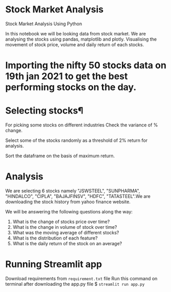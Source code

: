 # Stock Market Analysis
Stock Market Analysis Using Python

In this notebook we will be looking data from stock market. We are analysing the stocks using pandas, matplotlib and plotly. Visualising the movement of stock price, volume and daily return of each stocks.

# Importing the nifty 50 stocks data on 19th jan 2021 to get the best performing stocks on the day.

# Selecting stocks¶
For picking some stocks on different industries Check the variance of % change.

Select some of the stocks randomly as a threshold of 2% return for analysis.

Sort the dataframe on the basis of maximum return.

# Analysis
We are selecting 6 stocks namely "JSWSTEEL", "SUNPHARMA", "HINDALCO", "CIPLA", "BAJAJFINSV", "HDFC", "TATASTEEL".We are downloading the stock history from yahoo finance website.

We will be answering the following questions along the way:

1. What is the change of stocks price over time?
2. What is the change in volume of stock over time?
3. What was the moving average of different stocks?
4. What is the distribution of each feature?
5. What is the daily return of the stock on an average?

# Running Streamlit app
Download requirements from ``requirement.txt`` file
Run this command on terminal after downloading the app.py file $ ``streamlit run app.py``
